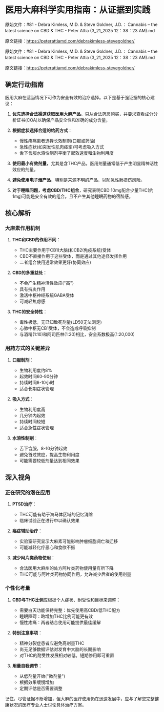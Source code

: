 # 医用大麻科学实用指南：从证据到实践

原始文件：#81 - Debra Kimless, M.D. & Steve Goldner, J.D.： Cannabis – the latest science on CBD & THC - Peter Attia (3_21_2025 12：38：23 AM).md

原文链接：https://peterattiamd.com/debrakimless-stevegoldner/

原始文件：#81 - Debra Kimless, M.D. & Steve Goldner, J.D.： Cannabis – the latest science on CBD & THC - Peter Attia (3_21_2025 12：38：23 AM).md

原文链接：https://peterattiamd.com/debrakimless-stevegoldner/

## 确定行动指南

医用大麻在适当情况下可作为安全有效的治疗选择。以下是基于强证据的核心建议：

1. **优先选择合法渠道获取医用大麻产品**。只从合法药房购买，并要求查看成分分析证书(COA)以确保产品安全性和准确的成分含量。

2. **根据症状选择合适的给药方式**：
   - 慢性疼痛患者选择长效制剂(口服或药油)
   - 急性症状(如突发性肌肉痉挛)可考虑吸入方式
   - 舌下含服水溶性制剂平衡了起效速度和生物利用度

3. **使用最小有效剂量**，尤其是含THC产品。医用剂量通常低于产生明显精神活性效应的剂量。

4. **避免使用电子烟产品**，特别是来源不明的产品，以防急性肺损伤风险。

5. **对于睡眠问题，考虑CBD/THC组合**，研究表明CBD 10mg配合少量THC(约1mg)可能是安全有效的组合，且不产生其他睡眠药物的宿醉感。

## 核心解析

### 大麻素作用机制

1. **THC和CBD的作用不同**：
   - THC主要作用于CB1(大脑)和CB2(免疫系统)受体
   - CBD不直接作用于这些受体，而是通过其他途径发挥作用
   - 二者组合使用通常效果更好(协同效应)

2. **CBD的多重益处**：
   - 不会产生精神活性效应("高")
   - 具有抗炎作用
   - 激活中枢神经系统GABA受体
   - 可减轻焦虑感

3. **THC的安全特性**：
   - 毒性极低，无已知致死剂量(LD50无法测定)
   - 心肺中枢无CB1受体，不会造成呼吸抑制
   - 与酒精(1:10)和阿司匹林(1:20)相比，安全系数极高(1:20,000)

### 用药方式的关键差异

1. **口服制剂**：
   - 生物利用度约8%
   - 起效时间60-90分钟
   - 持续时间8-10小时
   - 适合长期症状管理

2. **吸入方式**：
   - 生物利用度高
   - 几分钟内起效
   - 持续时间较短
   - 适合急性症状管理

3. **水溶性制剂**：
   - 舌下含服，8-10分钟起效
   - 避免首过效应，提高生物利用度
   - 可能需要较低剂量达到相同效果

## 深入视角

### 正在研究的潜在应用

1. **PTSD治疗**：
   - THC可能有助于海马体区域的记忆消除
   - 临床试验正在进行中以确认效果

2. **癌症辅助治疗**：
   - 实验室研究显示大麻素可能影响肿瘤细胞凋亡和迁移
   - 可能减轻化疗恶心和食欲不振

3. **减少阿片类药物使用**：
   - 合法医用大麻州的处方阿片类药物使用量有所下降
   - THC可能与阿片类药物协同作用，允许减少后者的使用剂量

### 个性化考量

1. **CBD与THC比例**应根据个人症状、耐受性和目标来调整：
   - 需要白天功能保持完整：优先使用高CBD/低THC配方
   - 睡眠障碍：略增加THC比例可能更有效
   - 慢性疼痛：两者结合使用可能提供最佳缓解

2. **特别注意事项**：
   - 精神分裂症患者应避免高剂量THC
   - 尚无足够数据评估对发育中大脑的长期影响
   - 对THC的耐受性发展相对较低，短期停用即可重置

3. **用量自我调节**：
   - 从低剂量开始("微剂量")
   - 根据效果缓慢增加
   - 定期评估是否需要调整

记住，尽管证据不断增加，但大麻的医疗使用仍在迅速发展中，应与了解您完整健康状况的医疗专业人士讨论具体治疗方案。